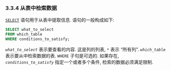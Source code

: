 ### 3.3.4 从表中检索数据

[`SELECT`](https://dev.mysql.com/doc/refman/8.0/en/select.html) 语句用于从表中提取信息. 语句的一般构成如下:

```sql
SELECT what_to_select
FROM which_table
WHERE conditions_to_satisfy;
```

*`what_to_select`* 表示要查看的内容. 这是列的列表, `*` 表示 “所有列”. *`which_table`* 表示要从中检索数据的表. `WHERE` 子句是可选的. 如果存在, *`conditions_to_satisfy`* 指定一个或者多个条件, 检索的数据必须满足限制.